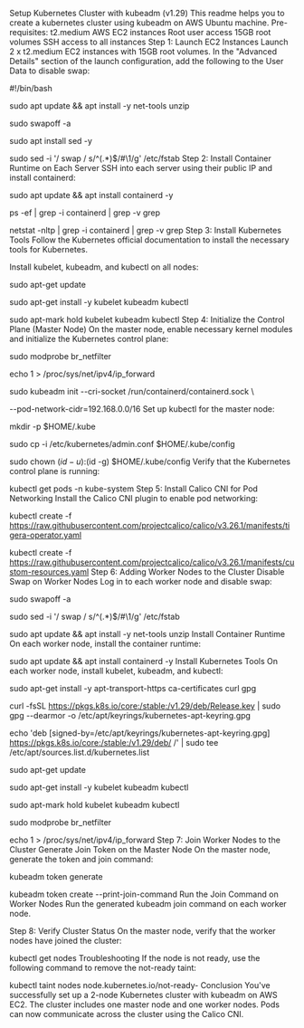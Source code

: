 Setup Kubernetes Cluster with kubeadm (v1.29)
This readme helps you to create a kubernetes cluster using kubeadm on AWS Ubuntu machine.
Pre-requisites:
t2.medium AWS EC2 instances
Root user access
15GB root volumes
SSH access to all instances
Step 1: Launch EC2 Instances
Launch 2 x t2.medium EC2 instances with 15GB root volumes. In the "Advanced Details" section of the launch configuration, add the following to the User Data to disable swap:

#!/bin/bash

sudo apt update && apt install -y net-tools unzip

sudo swapoff -a

sudo apt install sed -y

sudo sed -i '/ swap / s/^\(.*\)$/#\1/g' /etc/fstab
Step 2: Install Container Runtime on Each Server
SSH into each server using their public IP and install containerd:

sudo apt update && apt install containerd -y

ps -ef | grep -i containerd | grep -v grep

netstat -nltp | grep -i containerd | grep -v grep
Step 3: Install Kubernetes Tools
Follow the Kubernetes official documentation to install the necessary tools for Kubernetes.

Install kubelet, kubeadm, and kubectl on all nodes:

sudo apt-get update

sudo apt-get install -y kubelet kubeadm kubectl

sudo apt-mark hold kubelet kubeadm kubectl
Step 4: Initialize the Control Plane (Master Node)
On the master node, enable necessary kernel modules and initialize the Kubernetes control plane:

sudo modprobe br_netfilter

echo 1 > /proc/sys/net/ipv4/ip_forward



sudo kubeadm init --cri-socket /run/containerd/containerd.sock \

--pod-network-cidr=192.168.0.0/16
Set up kubectl for the master node:

mkdir -p $HOME/.kube

sudo cp -i /etc/kubernetes/admin.conf $HOME/.kube/config

sudo chown $(id -u):$(id -g) $HOME/.kube/config
Verify that the Kubernetes control plane is running:

kubectl get pods -n kube-system
Step 5: Install Calico CNI for Pod Networking
Install the Calico CNI plugin to enable pod networking:

kubectl create -f https://raw.githubusercontent.com/projectcalico/calico/v3.26.1/manifests/tigera-operator.yaml

kubectl create -f https://raw.githubusercontent.com/projectcalico/calico/v3.26.1/manifests/custom-resources.yaml
Step 6: Adding Worker Nodes to the Cluster
Disable Swap on Worker Nodes
Log in to each worker node and disable swap:

sudo swapoff -a

sudo sed -i '/ swap / s/^\(.*\)$/#\1/g' /etc/fstab

sudo apt update && apt install -y net-tools unzip
Install Container Runtime
On each worker node, install the container runtime:

sudo apt update && apt install containerd -y
Install Kubernetes Tools
On each worker node, install kubelet, kubeadm, and kubectl:

sudo apt-get install -y apt-transport-https ca-certificates curl gpg

curl -fsSL https://pkgs.k8s.io/core:/stable:/v1.29/deb/Release.key | sudo gpg --dearmor -o /etc/apt/keyrings/kubernetes-apt-keyring.gpg

echo 'deb [signed-by=/etc/apt/keyrings/kubernetes-apt-keyring.gpg] https://pkgs.k8s.io/core:/stable:/v1.29/deb/ /' | sudo tee /etc/apt/sources.list.d/kubernetes.list

sudo apt-get update

sudo apt-get install -y kubelet kubeadm kubectl

sudo apt-mark hold kubelet kubeadm kubectl

sudo modprobe br_netfilter

echo 1 > /proc/sys/net/ipv4/ip_forward
Step 7: Join Worker Nodes to the Cluster
Generate Join Token on the Master Node
On the master node, generate the token and join command:

kubeadm token generate

kubeadm token create <your-token> --print-join-command
Run the Join Command on Worker Nodes
Run the generated kubeadm join command on each worker node.

Step 8: Verify Cluster Status
On the master node, verify that the worker nodes have joined the cluster:

kubectl get nodes
Troubleshooting
If the node is not ready, use the following command to remove the not-ready taint:

kubectl taint nodes <node-name> node.kubernetes.io/not-ready-
Conclusion
You've successfully set up a 2-node Kubernetes cluster with kubeadm on AWS EC2. The cluster includes one master node and one worker nodes. Pods can now communicate across the cluster using the Calico CNI.
